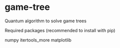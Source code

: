 # game-tree
Quantum algorithm to solve game trees

Required packages (recommended to install with pip)


numpy
itertools_more
matplotlib
